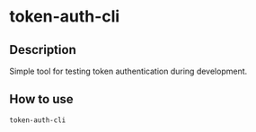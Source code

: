 # token-auth-cli
## Description
Simple tool for testing token authentication during development.

## How to use
```
token-auth-cli
```
